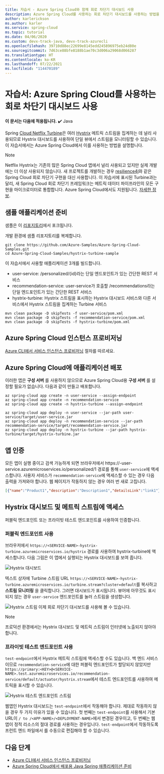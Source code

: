 ```yaml
---
title: 자습서 - Azure Spring Cloud와 함께 회로 차단기 대시보드 사용
description: Azure Spring Cloud를 사용하는 회로 차단기 대시보드를 사용하는 방법을 알아봅니다.
author: karlerickson
ms.author: karler
ms.service: spring-cloud
ms.topic: tutorial
ms.date: 04/06/2020
ms.custom: devx-track-java, devx-track-azurecli
ms.openlocfilehash: 39710d88ec22699e8145edd245896975eb24d80e
ms.sourcegitcommit: 7d63ce88bfe8188b1ae70c3d006a29068d066287
ms.translationtype: HT
ms.contentlocale: ko-KR
ms.lasthandoff: 07/22/2021
ms.locfileid: "114470189"
---
```

# <a name="tutorial-use-circuit-breaker-dashboard-with-azure-spring-cloud"></a>자습서: Azure Spring Cloud를 사용하는 회로 차단기 대시보드 사용

**이 문서는 다음에 적용됩니다.** ✔️ Java

Spring [Cloud Netflix Turbine](https://github.com/Netflix/Turbine)은 여러 [Hystrix](https://github.com/Netflix/Hystrix) 메트릭 스트림을 집계하는 데 널리 사용되므로 Hystrix 대시보드를 사용하여 단일 뷰에서 스트림을 모니터링할 수 있습니다. 이 자습서에서는 Azure Spring Cloud에서 이를 사용하는 방법을 설명합니다.
> [!NOTE]
> Netflix Hystrix는 기존의 많은 Spring Cloud 앱에서 널리 사용되고 있지만 실제 개발에는 더 이상 사용되지 않습니다. 새 프로젝트를 개발하는 경우 [resilience4j](https://github.com/resilience4j/resilience4j)와 같은 Spring Cloud 회로 차단기 구현을 대신 사용합니다. 이 자습서에 표시된 Turbine과는 달리, 새 Spring Cloud 회로 차단기 프레임워크는 메트릭 데이터 파이프라인의 모든 구현을 마이크로미터로 통합합니다. Azure Spring Cloud에서도 지원됩니다. [자세한 정보](./how-to-circuit-breaker-metrics.md).

## <a name="prepare-your-sample-applications"></a>샘플 애플리케이션 준비
샘플은 이 [리포지토리](https://github.com/StackAbuse/spring-cloud/tree/master/spring-turbine)에서 포크됩니다.

개발 환경에 샘플 리포지토리를 복제합니다.
```
git clone https://github.com/Azure-Samples/Azure-Spring-Cloud-Samples.git
cd Azure-Spring-Cloud-Samples/hystrix-turbine-sample
```

이 자습서에서 사용할 애플리케이션 3개를 빌드합니다.
* user-service: /personalized/{id}라는 단일 엔드포인트가 있는 간단한 REST 서비스
* recommendation-service: user-service가 호출할 /recommendations라는 단일 엔드포인트가 있는 간단한 REST 서비스
* hystrix-turbine: Hystrix 스트림을 표시하는 Hystrix 대시보드 서비스와 다른 서비스에서 Hystrix 스트림을 집계하는 Turbine 서비스
```
mvn clean package -D skipTests -f user-service/pom.xml
mvn clean package -D skipTests -f recommendation-service/pom.xml
mvn clean package -D skipTests -f hystrix-turbine/pom.xml
```
## <a name="provision-your-azure-spring-cloud-instance"></a>Azure Spring Cloud 인스턴스 프로비저닝
[Azure CLI에서 서비스 인스턴스 프로비저닝](./quickstart.md#provision-an-instance-of-azure-spring-cloud) 절차를 따르세요.

## <a name="deploy-your-applications-to-azure-spring-cloud"></a>Azure Spring Cloud에 애플리케이션 배포
이러한 앱은 **구성 서버** 를 사용하지 않으므로 Azure Spring Cloud용 **구성 서버** 를 설정할 필요가 없습니다.  다음과 같이 만들고 배포합니다.
```azurecli
az spring-cloud app create -n user-service --assign-endpoint
az spring-cloud app create -n recommendation-service
az spring-cloud app create -n hystrix-turbine --assign-endpoint

az spring-cloud app deploy -n user-service --jar-path user-service/target/user-service.jar
az spring-cloud app deploy -n recommendation-service --jar-path recommendation-service/target/recommendation-service.jar
az spring-cloud app deploy -n hystrix-turbine --jar-path hystrix-turbine/target/hystrix-turbine.jar
```
## <a name="verify-your-apps"></a>앱 인증
모든 앱이 실행 중이고 검색 가능하게 되면 브라우저에서 https://<username>-user-service.azuremicroservices.io/personalized/1 경로를 통해 `user-service`에 액세스합니다. 사용자 서비스가 `recommendation-service`에 액세스할 수 있는 경우 다음 출력을 가져와야 합니다. 웹 페이지가 작동하지 않는 경우 여러 번 새로 고칩니다.
```json
[{"name":"Product1","description":"Description1","detailsLink":"link1"},{"name":"Product2","description":"Description2","detailsLink":"link3"},{"name":"Product3","description":"Description3","detailsLink":"link3"}]
```
## <a name="access-your-hystrix-dashboard-and-metrics-stream"></a>Hystrix 대시보드 및 메트릭 스트림에 액세스
퍼블릭 엔드포인트 또는 프라이빗 테스트 엔드포인트를 사용하여 인증합니다.

### <a name="using-public-endpoints"></a>퍼블릭 엔드포인트 사용
브라우저에서 `https://<SERVICE-NAME>-hystrix-turbine.azuremicroservices.io/hystrix` 경로를 사용하여 hystrix-turbine에 액세스합니다.  다음 그림은 이 앱에서 실행되는 Hystrix 대시보드를 보여 줍니다.

![Hystrix 대시보드](media/spring-cloud-circuit-breaker/hystrix-dashboard.png)

텍스트 상자에 Turbine 스트림 URL `https://<SERVICE-NAME>-hystrix-turbine.azuremicroservices.io/turbine.stream?cluster=default`를 복사하고 **스트림 모니터링** 을 클릭합니다.  그러면 대시보드가 표시됩니다. 뷰어에 아무것도 표시되지 않는 경우 `user-service` 엔드포인트를 눌러 스트림을 생성합니다.

![Hystrix 스트림](media/spring-cloud-circuit-breaker/hystrix-stream.png) 이제 회로 차단기 대시보드를 사용해 볼 수 있습니다.
> [!NOTE] 
> 프로덕션 환경에서는 Hystrix 대시보드 및 메트릭 스트림이 인터넷에 노출되지 않아야 합니다.

### <a name="using-private-test-endpoints"></a>프라이빗 테스트 엔드포인트 사용
`test-endpoint`에서 Hystrix 메트릭 스트림에 액세스할 수도 있습니다. 백 엔드 서비스이므로 `recommendation-service`에 대한 퍼블릭 엔드포인트가 할당되지 않았지만 `https://primary:<KEY>@<SERVICE-NAME>.test.azuremicroservices.io/recommendation-service/default/actuator/hystrix.stream`에서 테스트 엔드포인트를 사용하여 메트릭을 표시할 수 있습니다.

![Hystrix 테스트 엔드포인트 스트림](media/spring-cloud-circuit-breaker/hystrix-test-endpoint-stream.png)

웹앱인 Hystrix 대시보드는 `test-endpoint`에서 작동해야 합니다. 제대로 작동하지 않을 경우 두 가지 이유가 있을 수 있습니다. 첫 번째는 `test-endpoint`를 사용해서 기본 URL이 `/ to /<APP-NAME>/<DEPLOYMENT-NAME>`에서 변경된 경우이고, 두 번째는 웹앱이 정적 리소스의 절대 경로를 사용하는 경우입니다. `test-endpoint`에서 작동하도록 프런트 엔드 파일에서 <base>를 수동으로 편집해야 할 수 있습니다.

## <a name="next-steps"></a>다음 단계
* [Azure CLI에서 서비스 인스턴스 프로비저닝](./quickstart.md#provision-an-instance-of-azure-spring-cloud)
* [Azure Spring Cloud에서 배포용 Java Spring 애플리케이션 준비](how-to-prepare-app-deployment.md)